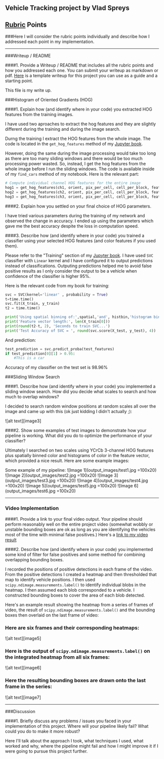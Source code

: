 ## Vehicle Tracking project by Vlad Spreys

## [Rubric](https://review.udacity.com/#!/rubrics/513/view) Points
###Here I will consider the rubric points individually and describe how I addressed each point in my implementation.  

---
###Writeup / README

####1. Provide a Writeup / README that includes all the rubric points and how you addressed each one.  You can submit your writeup as markdown or pdf.  [Here](https://github.com/udacity/CarND-Vehicle-Detection/blob/master/writeup_template.md) is a template writeup for this project you can use as a guide and a starting point.  

This file is my write up.

###Histogram of Oriented Gradients (HOG)

####1. Explain how (and identify where in your code) you extracted HOG features from the training images.

I have used two aproaches to extract the hog features and they are slightly different during the training and during the image search.

Durng the training I extract the HOG features from the whole image. The code is located in the `get_hog_features` method of my [Jupyter book](code.ipynb).

However, doing the same during the image processing would take too long as there are too many sliding windows and there would be too much processing power wasted. So, instead, I get the hog features from the whole image before I run the sliding windows. The code is available inside of my `find_cars` method of my notebook. Here is the relevant part:

```python
# Compute individual channel HOG features for the entire image
hog1 = get_hog_features(ch1, orient, pix_per_cell, cell_per_block, feature_vec=False)
hog2 = get_hog_features(ch2, orient, pix_per_cell, cell_per_block, feature_vec=False)
hog3 = get_hog_features(ch3, orient, pix_per_cell, cell_per_block, feature_vec=False)
```

####2. Explain how you settled on your final choice of HOG parameters.

I have tried various parameters during the training of my network and observed the change in accuracy. I ended up using the parameters which gave me the best accuracy despite the loss in computation speed.

####3. Describe how (and identify where in your code) you trained a classifier using your selected HOG features (and color features if you used them).

Please refer to the "Training" section of my [Jupyter book](code.ipynb). I have used `SVC` classifier with `Linear` kernel and I have configured it to output predictions instead of classifications. Outputing predictions helped me to avoid false positive results as I only consider the output to be a vehicle when confidence of the classifier is higher 95%.

Here is the relevant code from my book for training:

```python
svc = SVC(kernel='linear' , probability = True)
t=time.time()
svc.fit(X_train, y_train)
t2 = time.time()

print('Using spatial binning of:',spatial,'and', histbin,'histogram bins')
print('Feature vector length:', len(X_train[0]))
print(round(t2-t, 2), 'Seconds to train SVC...')
print('Test Accuracy of SVC = ', round(svc.score(X_test, y_test), 4))
```

And prediction:

```python
test_prediction = svc.predict_proba(test_features)
if test_prediction[0][1] > 0.95:
	#This is a car
```

Accuracy of my classifier on the test set is 98.96%

###Sliding Window Search

####1. Describe how (and identify where in your code) you implemented a sliding window search.  How did you decide what scales to search and how much to overlap windows?

I decided to search random window positions at random scales all over the image and came up with this (ok just kidding I didn't actually ;):

![alt text][image3]

####2. Show some examples of test images to demonstrate how your pipeline is working.  What did you do to optimize the performance of your classifier?

Ultimately I searched on two scales using YCrCb 3-channel HOG features plus spatially binned color and histograms of color in the feature vector, which provided a nice result.  Here are some example images:

Some example of my pipeline:
![Image 1](output_images/test1.jpg =100x20)
![Image 2](output_images/test2.jpg =100x20)
![Image 3](output_images/test3.jpg =100x20)
![Image 4](output_images/test4.jpg =100x20)
![Image 5](output_images/test5.jpg =100x20)
![Image 6](output_images/test6.jpg =100x20)

---
### Video Implementation

####1. Provide a link to your final video output.  Your pipeline should perform reasonably well on the entire project video (somewhat wobbly or unstable bounding boxes are ok as long as you are identifying the vehicles most of the time with minimal false positives.)
Here's a [link to my video result](./project_video.mp4)


####2. Describe how (and identify where in your code) you implemented some kind of filter for false positives and some method for combining overlapping bounding boxes.

I recorded the positions of positive detections in each frame of the video.  From the positive detections I created a heatmap and then thresholded that map to identify vehicle positions.  I then used `scipy.ndimage.measurements.label()` to identify individual blobs in the heatmap.  I then assumed each blob corresponded to a vehicle.  I constructed bounding boxes to cover the area of each blob detected.  

Here's an example result showing the heatmap from a series of frames of video, the result of `scipy.ndimage.measurements.label()` and the bounding boxes then overlaid on the last frame of video:

### Here are six frames and their corresponding heatmaps:

![alt text][image5]

### Here is the output of `scipy.ndimage.measurements.label()` on the integrated heatmap from all six frames:
![alt text][image6]

### Here the resulting bounding boxes are drawn onto the last frame in the series:
![alt text][image7]



---

###Discussion

####1. Briefly discuss any problems / issues you faced in your implementation of this project.  Where will your pipeline likely fail?  What could you do to make it more robust?

Here I'll talk about the approach I took, what techniques I used, what worked and why, where the pipeline might fail and how I might improve it if I were going to pursue this project further.  

